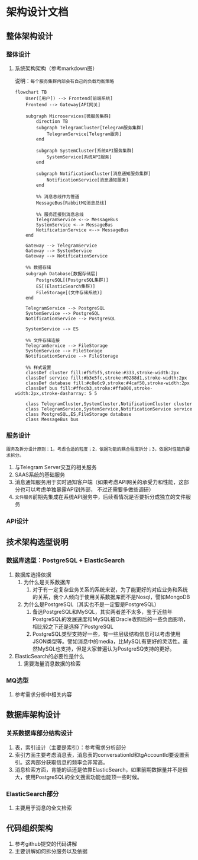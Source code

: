 # 架构设计文档

## 整体架构设计

### 整体设计

1. 系统架构架构（参考markdown图）

   说明：`每个服务集群内部会有自己的负载均衡策略`

   ``` mermaid
   flowchart TB
       User([用户]) --> Frontend[前端系统]
       Frontend --> Gateway[API网关]
       
       subgraph Microservices[微服务集群]
           direction TB
           subgraph TelegramCluster[Telegram服务集群]
               TelegramService[Telegram服务]
           end
           
           subgraph SystemCluster[系统API服务集群]
               SystemService[系统API服务]
           end
           
           subgraph NotificationCluster[消息通知服务集群]
               NotificationService[消息通知服务]
           end
   
           %% 消息总线作为管道
           MessageBus[RabbitMQ消息总线]
           
           %% 服务连接到消息总线
           TelegramService <--> MessageBus
           SystemService <--> MessageBus
           NotificationService <--> MessageBus
       end
       
       Gateway --> TelegramService
       Gateway --> SystemService
       Gateway --> NotificationService
       
       %% 数据存储
       subgraph Database[数据存储层]
           PostgreSQL[(PostgreSQL集群)]
           ES[(ElasticSearch集群)]
           FileStorage[(文件存储系统)]
       end
       
       TelegramService --> PostgreSQL
       SystemService --> PostgreSQL
       NotificationService --> PostgreSQL
       
       SystemService --> ES
   
       %% 文件存储连接
       TelegramService --> FileStorage
       SystemService --> FileStorage
       NotificationService --> FileStorage
   
       %% 样式设置
       classDef cluster fill:#f5f5f5,stroke:#333,stroke-width:2px
       classDef service fill:#b3e5fc,stroke:#0288d1,stroke-width:2px
       classDef database fill:#c8e6c9,stroke:#4caf50,stroke-width:2px
       classDef bus fill:#ffecb3,stroke:#ffa000,stroke-width:2px,stroke-dasharray: 5 5
       
       class TelegramCluster,SystemCluster,NotificationCluster cluster
       class TelegramService,SystemService,NotificationService service
       class PostgreSQL,ES,FileStorage database
       class MessageBus bus
   ```


### 服务设计

`服务及拆分设计原则：1，考虑合适的粒度；2，依据功能的耦合程度拆分；3，依据对性能的要求拆分。`

1.  与Telegram Server交互的相关服务
2.  SAAS系统的基础服务
3.  消息通知服务用于实时通知客户端（如果考虑API网关的承受力和性能，这部分也可以考虑单独暴露API到外部， 不过还需要多做些调研）
4.  `文件服务`前期先集成在系统API服务中，后续看情况是否要拆分成独立的文件服务

### API设计

## 技术架构选型说明

### 数据库选型：PostgreSQL + ElasticSearch

1. 数据库选择依据
   1. 为什么是关系数据库
      1. 对于有一定复杂业务关系的系统来说，为了能更好的对应业务和系统的关系，我个人倾向于使用关系数据库而不是Nosql，譬如MongoDB
   2. 为什么是PostgreSQL（其实也不是一定要是PostgreSQL）
      1. 备选PostgreSQL和MySQL，其实两者差不太多，鉴于近些年PostgreSQL的发展速度和MySQL被Oracle收购后的一些负面影响，相比较之下还是选择了PostgreSQL
      2. PostgreSQL类型支持好一些，有一些层级结构信息可以考虑使用JSON类型等。譬如消息中的media，比MySQL有更好的灵活性。虽然MySQL也支持，但是大家普遍认为PostgreSQ支持的更好。
2. ElasticSearch的必要性是什么
   1. 需要海量消息数据的检索


### MQ选型

1. 参考需求分析中相关内容

## 数据库架构设计

### 关系数据库部分结构设计

1. 表，索引设计（主要是索引）：参考需求分析部分
1. 索引方面主要考虑消息表，消息表的conversationId和tgAccountId要设置索引。这两部分获取信息的频率会非常高。
1. 消息检索方面，肯能的话还是依靠ElasticSearch，如果前期数据量并不是很大，使用PostgreSQL的全文搜索功能也能顶一些时候。

### ElasticSearch部分

1. 主要用于消息的全文检索



## 代码组织架构

1. 参考github提交的代码讲解
2. 主要讲解如何拆分服务以及依据